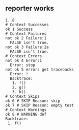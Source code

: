 ## reporter works

    1..8
    # Context Successes
    ok 1 Success
    # Context Failures
    not ok 2 Failure:1
      FALSE isn't true.
    not ok 3 Failure:2a
      FALSE isn't true.
    # Context Errors
    not ok 4 Error:1
      Error: stop
    not ok 5 errors get tracebacks
      Error: !
      Backtrace:
       1. f()
       2. g()
       3. h()
    # Context Skips
    ok 6 # SKIP Reason: skip
    ok 7 # SKIP Reason: empty test
    # Context Warnings
    ok 8 # WARNING def
    Backtrace:
     1. f()

